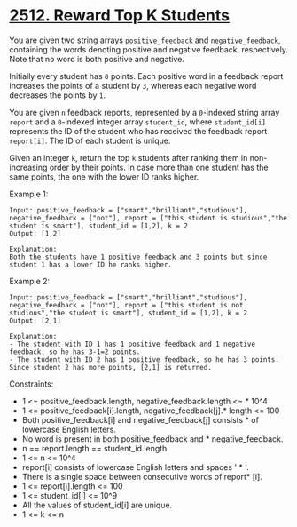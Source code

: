 # [2512. Reward Top K Students](https://leetcode.com/problems/reward-top-k-students/description/)

You are given two string arrays `positive_feedback` and `negative_feedback`, containing the words denoting positive and negative feedback, respectively. Note that no word is both positive and negative.

Initially every student has `0` points. Each positive word in a feedback report increases the points of a student by `3`, whereas each negative word decreases the points by `1`.

You are given `n` feedback reports, represented by a `0`-indexed string array `report` and a `0`-indexed integer array `student_id`, where `student_id[i]` represents the ID of the student who has received the feedback report `report[i]`. The ID of each student is unique.

Given an integer `k`, return the top `k` students after ranking them in non-increasing order by their points. In case more than one student has the same points, the one with the lower ID ranks higher.

 

Example 1:

    Input: positive_feedback = ["smart","brilliant","studious"], negative_feedback = ["not"], report = ["this student is studious","the student is smart"], student_id = [1,2], k = 2
    Output: [1,2]

    Explanation: 
    Both the students have 1 positive feedback and 3 points but since student 1 has a lower ID he ranks higher.

Example 2:

    Input: positive_feedback = ["smart","brilliant","studious"], negative_feedback = ["not"], report = ["this student is not studious","the student is smart"], student_id = [1,2], k = 2
    Output: [2,1]

    Explanation: 
    - The student with ID 1 has 1 positive feedback and 1 negative feedback, so he has 3-1=2 points. 
    - The student with ID 2 has 1 positive feedback, so he has 3 points. 
    Since student 2 has more points, [2,1] is returned.
 

Constraints:

* 1 <= positive_feedback.length, negative_feedback.length <= * 10^4
* 1 <= positive_feedback[i].length, negative_feedback[j].* length <= 100
* Both positive_feedback[i] and negative_feedback[j] consists * of lowercase English letters.
* No word is present in both positive_feedback and * negative_feedback.
* n == report.length == student_id.length
* 1 <= n <= 10^4
* report[i] consists of lowercase English letters and spaces ' * '.
* There is a single space between consecutive words of report* [i].
* 1 <= report[i].length <= 100
* 1 <= student_id[i] <= 10^9
* All the values of student_id[i] are unique.
* 1 <= k <= n